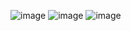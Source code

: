 ![image](https://user-images.githubusercontent.com/73856256/119150278-bbcb6900-ba67-11eb-88b8-a135a3be8f52.png)
![image](https://user-images.githubusercontent.com/73856256/119150315-c259e080-ba67-11eb-8ab3-a8e617cdcbc5.png)
![image](https://user-images.githubusercontent.com/73856256/119150354-cc7bdf00-ba67-11eb-8463-abc322575c04.png)
